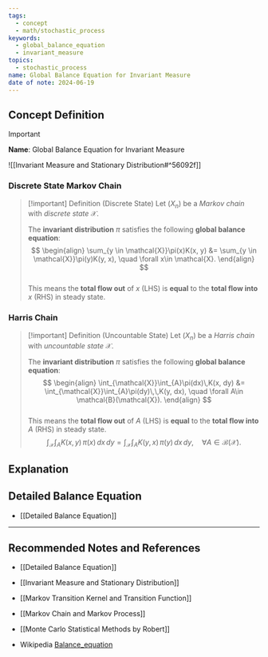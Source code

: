 ```yaml
---
tags:
  - concept
  - math/stochastic_process
keywords:
  - global_balance_equation
  - invariant_measure
topics:
  - stochastic_process
name: Global Balance Equation for Invariant Measure
date of note: 2024-06-19
---
```


## Concept Definition

>[!important]
>**Name**: Global Balance Equation for Invariant Measure


![[Invariant Measure and Stationary Distribution#^56092f]]

### Discrete State Markov Chain

>[!important] Definition (Discrete State)
>Let $(X_{n})$ be a *Markov chain* with *discrete state* $\mathcal{X}$.
>
>The **invariant distribution** $\pi$ satisfies the following **global balance equation**:
>$$
> \begin{align}
> \sum_{y \in \mathcal{X}}\pi(x)K(x, y) &=  \sum_{y \in \mathcal{X}}\pi(y)K(y, x), \quad \forall x\in \mathcal{X}. 
> \end{align}
>$$  
>This means the **total flow out** of $x$ (LHS) is **equal** to the **total flow into** $x$ (RHS) in steady state.

### Harris Chain


>[!important] Definition (Uncountable State)
>Let $(X_{n})$ be a *Harris chain* with *uncountable state* $\mathcal{X}$.
>
>The **invariant distribution** $\pi$ satisfies the following **global balance equation**:
>$$
> \begin{align}
> \int_{\mathcal{X}}\int_{A}\pi(dx)\,K(x, dy) &=  \int_{\mathcal{X}}\int_{A}\pi(dy)\,\,K(y, dx), \quad \forall A\in \mathcal{B}(\mathcal{X}). 
> \end{align}
>$$  
>This means the **total flow out** of $A$ (LHS) is **equal** to the **total flow into** $A$ (RHS) in steady state.
>$$
>\int_{\mathcal{X}}\int_{A}K(x,y)\,\pi(x)\,dx\,dy = \int_{\mathcal{X}}\int_{A}K(y,x)\,\pi(y)\,dx\,dy, \quad \forall A\in \mathcal{B}(\mathcal{X}). 
>$$


## Explanation



## Detailed Balance Equation

- [[Detailed Balance Equation]]




-----------
##  Recommended Notes and References

- [[Detailed Balance Equation]]

- [[Invariant Measure and Stationary Distribution]]
- [[Markov Transition Kernel and Transition Function]]
- [[Markov Chain and Markov Process]]

- [[Monte Carlo Statistical Methods by Robert]]
- Wikipedia [Balance_equation](https://en.wikipedia.org/wiki/Balance_equation)